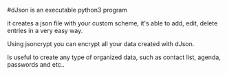 #dJson is an executable python3 program

it creates a json file with your custom scheme, it's able to add, edit, delete entries in a very easy way.

Using jsoncrypt you can encrypt all your data created with dJson.

Is useful to create any type of organized data, such as contact list, agenda, passwords and etc..
